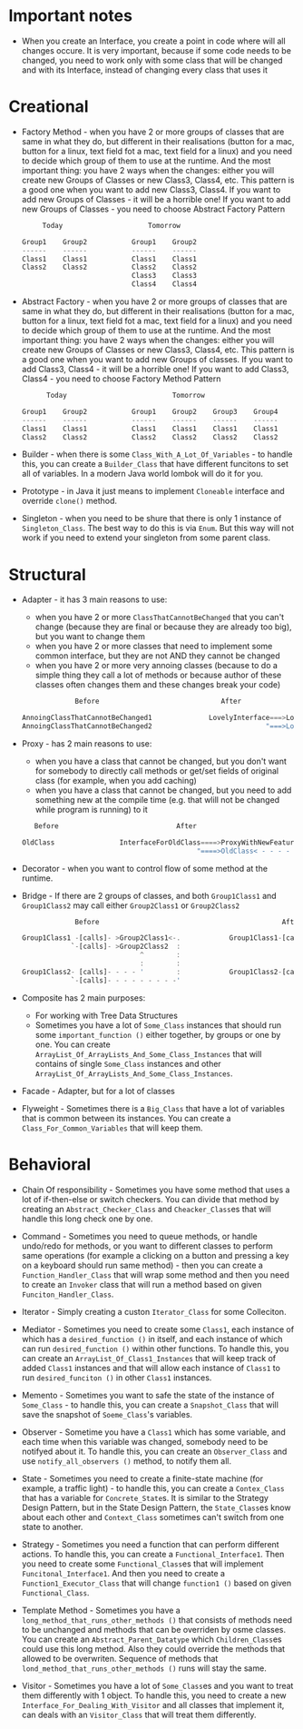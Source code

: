 # Important notes

- When you create an Interface, you create a point in code where will all changes occure. It is very important, because if some code needs to be changed, you need to work only with some class that will be changed and with its Interface, instead of changing every class that uses it

# Creational

- Factory Method - when you have 2 or more groups of classes that are same in what they do, but different in their realisations (button for a mac, button for a linux, text field fot a mac, text field for a linux) and you need to decide which group of them to use at the runtime. And the most important thing: you have 2 ways when the changes: either you will create new Groups of Classes or new Class3, Class4, etc. This pattern is a good one when you want to add new Class3, Class4. If you want to add new Groups of Classes - it will be a horrible one! If you want to add new Groups of Classes - you need to choose Abstract Factory Pattern
    ```Rust
         Today                     Tomorrow

    Group1    Group2           Group1    Group2
    ------    ------           ------    ------
    Class1    Class1           Class1    Class1
    Class2    Class2           Class2    Class2
                               Class3    Class3
                               Class4    Class4
    ```

- Abstract Factory - when you have 2 or more groups of classes that are same in what they do, but different in their realisations (button for a mac, button for a linux, text field fot a mac, text field for a linux) and you need to decide which group of them to use at the runtime. And the most important thing: you have 2 ways when the changes: either you will create new Groups of Classes or new Class3, Class4, etc. This pattern is a good one when you want to add new Groups of classes. If you want to add Class3, Class4 - it will be a horrible one! If you want to add Class3, Class4 - you need to choose Factory Method Pattern
    ```Rust
          Today                          Tomorrow
    
    Group1    Group2           Group1    Group2    Group3    Group4
    ------    ------           ------    ------    ------    ------
    Class1    Class1           Class1    Class1    Class1    Class1
    Class2    Class2           Class2    Class2    Class2    Class2
    ```

- Builder - when there is some `Class_With_A_Lot_Of_Variables` - to handle this, you can create a `Builder_Class` that have different funcitons to set all of variables. In a modern Java world lombok will do it for you.

- Prototype - in Java it just means to implement `Cloneable` interface and override `clone()` method.

- Singleton - when you need to be shure that there is only 1 instance of `Singleton_Class`. The best way to do this is via `Enum`. But this way will not work if you need to extend your singleton from some parent class.





# Structural

- Adapter - it has 3 main reasons to use:
    - when you have 2 or more `ClassThatCannotBeChanged` that you can't change (because they are final or because they are already too big), but you want to change them
    - when you have 2 or more classes that need to implement some common interface, but they are not AND they cannot be changed
    - when you have 2 or more very annoing classes (because to do a simple thing they call a lot of methods or because author of these classes often changes them and these changes break your code)
    ```Rust
                 Before                              After

    AnnoingClassThatCannotBeChanged1              LovelyInterface===>LovelyClass1====>AnnoingClassThatCannotBeChanged1
    AnnoingClassThatCannotBeChanged2                            "===>LovelyClass2====>AnnoingClassThatCannotBeChanged2
    ```

- Proxy - has 2 main reasons to use:
    - when you have a class that cannot be changed, but you don't want for somebody to directly call methods or get/set fields of original class (for example, when you add caching)
    - when you have a class that cannot be changed, but you need to add something new at the compile time (e.g. that wlill not be changed while program is running) to it
    ```Rust
       Before                             After

    OldClass                InterfaceForOldClass====>ProxyWithNewFeatures- - [calls].
                                               "====>OldClass< - - - - - - - - - - -'
    ```

- Decorator - when you want to control flow of some method at the runtime.

- Bridge - If there are 2 groups of classes, and both `Group1Class1` and `Group1Class2` may call either `Group2Class1` or `Group2Class2`
    ```Rust
                 Before                                             After

    Group1Class1 -[calls]- >Group2Class1<-.            Group1Class1-[calls]-                                         Group2Class1
                `-[calls]- >Group2Class2  :                                  \                                        ||
                                 ^        :                                   AbstractGroup1-[calls]->AbstractGroup2==++
                                 :        :                                  /                                        ||
    Group1Class2- [calls]- - - - '        :            Group1Class2-[calls]-                                         Group2Class2
                `-[calls]- - - - - - - - -'
    ```

- Composite has 2 main purposes:
    - For working with Tree Data Structures 
    - Sometimes you have a lot of `Some_Class` instances that should run some `important_function ()` either together, by groups or one by one. You can create `ArrayList_Of_ArrayLists_And_Some_Class_Instances` that will contains of single `Some_Class` instances and other `ArrayList_Of_ArrayLists_And_Some_Class_Instances`.

- Facade - Adapter, but for a lot of classes

- Flyweight - Sometimes there is a `Big_Class` that have a lot of variables that is common between its instances. You can create a `Class_For_Common_Variables` that will keep them.





# Behavioral

- Chain Of responsibility - Sometimes you have some method that uses a lot of if-then-else or switch checkers. You can divide that method by creating an `Abstract_Checker_Class` and `Cheacker_Class`es that will handle this long check one by one.

- Command - Sometimes you need to queue methods, or handle undo/redo for methods, or you want to different classes to perform same operations (for example a clicking on a button and pressing a key on a keyboard should run same method) - then you can create a `Function_Handler_Class` that will wrap some method and then you need to create an `Invoker` class that will run a method based on given `Funciton_Handler_Class`.

- Iterator - Simply creating a custon `Iterator_Class` for some Colleciton.

- Mediator - Sometimes you need to create some `Class1`, each instance of which has a `desired_function ()` in itself, and each instance of which can run `desired_function ()` within other functions. To handle this, you can create an `ArrayList_Of_Class1_Instances` that will keep track of added `Class1` instances and that will allow each instance of `Class1` to run `desired_funciton ()` in other `Class1` instances.

- Memento - Sometimes you want to safe the state of the instance of `Some_Class` - to handle this, you can create a `Snapshot_Class` that will save the snapshot of `Soeme_Class`'s variables.

- Observer - Sometime you have a `Class1` which has some variable, and each time when this variable was changed, somebody need to be notifyed about it. To handle this, you can create an `Observer_Class` and use `notify_all_observers ()` method, to notify them all.

- State - Sometimes you need to create a finite-state machine (for example, a traffic light) - to handle this, you can create a `Contex_Class` that has a variable for `Concrete_State`s. It is similar to the Strategy Design Pattern, but in the State Design Pattern, the `State_Class`es know about each other and `Context_Class` sometimes can't switch from one state to another.

- Strategy - Sometimes you need a function that can perform different actions. To handle this, you can create a `Functional_Interface1`. Then you need to create some `Functional_Class`es that will implement `Funcitonal_Interface1`. And then you need to create a `Function1_Executor_Class` that will change `function1 ()` based on given `Functional_Class`.

- Template Method - Sometimes you have a `long_method_that_runs_other_methods ()` that consists of methods need to be unchanged and methods that can be overriden by osme classes. You can create an `Abstract_Parent_Datatype` which `Children_Class`es could use this long method. Also they could override the methods that allowed to be overwriten. Sequence of methods that `lond_method_that_runs_other_methods ()` runs will stay the same.

- Visitor - Sometimes you have a lot of `Some_Class`es and you want to treat them differently with 1 object. To handle this, you need to create a new `Interface_For_Dealing_With_Visitor` and all classes that implement it, can deals with an `Visitor_Class` that will treat them differently.
